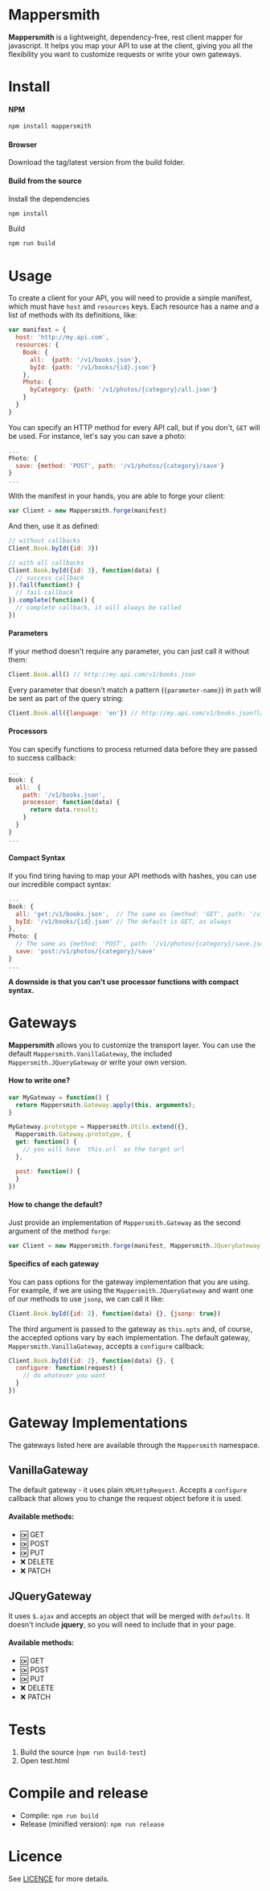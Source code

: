 # Mappersmith

**Mappersmith** is a lightweight, dependency-free, rest client mapper for javascript. It helps you map your API to use at the client, giving you all the flexibility you want to customize requests or write your own gateways.

# Install

#### NPM

```sh
npm install mappersmith
```

#### Browser

Download the tag/latest version from the build folder.

#### Build from the source

Install the dependencies

```sh
npm install
```

Build

```sh
npm run build
```

# Usage

To create a client for your API, you will need to provide a simple manifest, which must have `host` and `resources` keys. Each resource has a name and a list of methods with its definitions, like:

```javascript
var manifest = {
  host: 'http://my.api.com',
  resources: {
    Book: {
      all:  {path: '/v1/books.json'},
      byId: {path: '/v1/books/{id}.json'}
    },
    Photo: {
      byCategory: {path: '/v1/photos/{category}/all.json'}
    }
  }
}
```

You can specify an HTTP method for every API call, but if you don't, `GET` will be used. For instance, let's say you can save a photo:

```javascript
...
Photo: {
  save: {method: 'POST', path: '/v1/photos/{category}/save'}
}
...
```

With the manifest in your hands, you are able to forge your client:

```javascript
var Client = new Mappersmith.forge(manifest)
```

And then, use it as defined:

```javascript
// without callbacks
Client.Book.byId({id: 3})

// with all callbacks
Client.Book.byId({id: 3}, function(data) {
  // success callback
}).fail(function() {
  // fail callback
}).complete(function() {
  // complete callback, it will always be called
})
```

#### Parameters
If your method doesn't require any parameter, you can just call it without them:

```javascript
Client.Book.all() // http://my.api.com/v1/books.json
```

Every parameter that doesn't match a pattern (`{parameter-name}`) in `path` will be sent as part of the query string:

```javascript
Client.Book.all({language: 'en'}) // http://my.api.com/v1/books.json?language=en
```

#### Processors

You can specify functions to process returned data before they are passed to success callback:

```javascript
...
Book: {
  all:  {
    path: '/v1/books.json',
    processor: function(data) {
      return data.result;
    }
  }
}
...
```

#### Compact Syntax
If you find tiring having to map your API methods with hashes, you can use our incredible compact syntax:

```javascript
...
Book: {
  all: 'get:/v1/books.json',  // The same as {method: 'GET', path: '/v1/books.json'}
  byId: '/v1/books/{id}.json' // The default is GET, as always
},
Photo: {
  // The same as {method: 'POST', path: '/v1/photos/{category}/save.json'}
  save: 'post:/v1/photos/{category}/save'
}
...
```

**A downside is that you can't use processor functions with compact syntax.**

# Gateways

**Mappersmith** allows you to customize the transport layer. You can use the default `Mappersmith.VanillaGateway`, the included `Mappersmith.JQueryGateway` or write your own version.

#### How to write one?

```javascript
var MyGateway = function() {
  return Mappersmith.Gateway.apply(this, arguments);
}

MyGateway.prototype = Mappersmith.Utils.extend({},
  Mappersmith.Gateway.prototype, {
  get: function() {
    // you will have `this.url` as the target url
  },

  post: function() {
  }
})
```

#### How to change the default?

Just provide an implementation of `Mappersmith.Gateway` as the second argument of the method `forge`:

```javascript
var Client = new Mappersmith.forge(manifest, Mappersmith.JQueryGateway)
```

#### Specifics of each gateway

You can pass options for the gateway implementation that you are using. For example, if we are using the `Mappersmith.JQueryGateway` and want one of our methods to use `jsonp`, we can call it like:

```javascript
Client.Book.byId({id: 2}, function(data) {}, {jsonp: true})
```

The third argument is passed to the gateway as `this.opts` and, of course, the accepted options vary by each implementation. The default gateway, `Mappersmith.VanillaGateway`, accepts a `configure` callback:

```javascript
Client.Book.byId({id: 2}, function(data) {}, {
  configure: function(request) {
    // do whatever you want
  }
})
```

# Gateway Implementations

The gateways listed here are available through the `Mappersmith` namespace.

## VanillaGateway

The default gateway - it uses plain `XMLHttpRequest`. Accepts a `configure` callback that allows you to change the request object before it is used.

#### Available methods:

- :ok: GET
- :ok: POST
- :ok: PUT
- :x: DELETE
- :x: PATCH

## JQueryGateway

It uses `$.ajax` and accepts an object that will be merged with `defaults`. It doesn't include **jquery**, so you will need to include that in your page.

#### Available methods:

- :ok: GET
- :ok: POST
- :ok: PUT
- :x: DELETE
- :x: PATCH

# Tests

1. Build the source (`npm run build-test`)
2. Open test.html

# Compile and release

* Compile: `npm run build`
* Release (minified version): `npm run release`

# Licence

See [LICENCE](https://github.com/tulios/mappersmith/blob/master/LICENSE) for more details.
